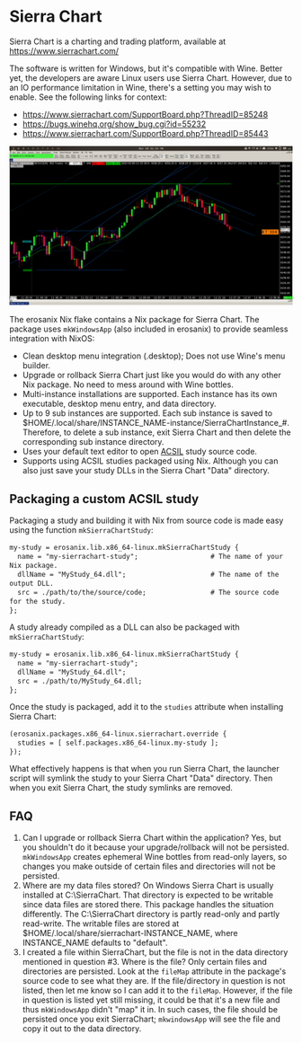 # Sierra Chart

Sierra Chart is a charting and trading platform, available at https://www.sierrachart.com/

The software is written for Windows, but it's compatible with Wine. Better yet, the developers are aware Linux users use Sierra Chart. However, due to an IO performance limitation in Wine, there's a setting you may wish to enable. See the following links for context:

 * https://www.sierrachart.com/SupportBoard.php?ThreadID=85248
 * https://bugs.winehq.org/show_bug.cgi?id=55232
 * https://www.sierrachart.com/SupportBoard.php?ThreadID=85443

![Sierra Chart running on NixOS](sierrachart.png)

The erosanix Nix flake contains a Nix package for Sierra Chart. The package uses `mkWindowsApp` (also included in erosanix) to provide seamless integration with NixOS:

 * Clean desktop menu integration (.desktop); Does not use Wine's menu builder. 
 * Upgrade or rollback Sierra Chart just like you would do with any other Nix package. No need to mess around with Wine bottles.
 * Multi-instance installations are supported. Each instance has its own executable, desktop menu entry, and data directory.
 * Up to 9 sub instances are supported. Each sub instance is saved to $HOME/.local/share/INSTANCE_NAME-instance/SierraChartInstance_#. Therefore, to delete a sub instance, exit Sierra Chart and then delete the corresponding sub instance directory.
 * Uses your default text editor to open [ACSIL](https://www.sierrachart.com/index.php?page=doc/Contents.php#AdvancedCustomStudySystemInterfaceandLanguage) study source code.
 * Supports using ACSIL studies packaged using Nix. Although you can also just save your study DLLs in the Sierra Chart "Data" directory.

## Packaging a custom ACSIL study

Packaging a study and building it with Nix from source code is made easy using the function `mkSierraChartStudy`: 

```
my-study = erosanix.lib.x86_64-linux.mkSierraChartStudy {
  name = "my-sierrachart-study";                  # The name of your Nix package.
  dllName = "MyStudy_64.dll";                     # The name of the output DLL.
  src = ./path/to/the/source/code;                # The source code for the study.
};
```

A study already compiled as a DLL can also be packaged with `mkSierraChartStudy`:

```
my-study = erosanix.lib.x86_64-linux.mkSierraChartStudy {
  name = "my-sierrachart-study";
  dllName = "MyStudy_64.dll";
  src = ./path/to/MyStudy_64.dll;
};
```

Once the study is packaged, add it to the `studies` attribute when installing Sierra Chart:

```
(erosanix.packages.x86_64-linux.sierrachart.override { 
  studies = [ self.packages.x86_64-linux.my-study ]; 
});
```

What effectively happens is that when you run Sierra Chart, the launcher script will symlink the study to your Sierra Chart "Data" directory. Then when you exit Sierra Chart, the study symlinks are removed.

## FAQ

 1. Can I upgrade or rollback Sierra Chart within the application? Yes, but you shouldn't do it because your upgrade/rollback will not be persisted. `mkWindowsApp` creates ephemeral Wine bottles from read-only layers, so changes you make outside of certain files and directories will not be persisted.
 2. Where are my data files stored? On Windows Sierra Chart is usually installed at C:\SierraChart. That directory is expected to be writable since data files are stored there. This package handles the situation differently. The C:\SierraChart directory is partly read-only and partly read-write. The writable files are stored at $HOME/.local/share/sierrachart-INSTANCE_NAME, where INSTANCE_NAME defaults to "default".
 3. I created a file within SierraChart, but the file is not in the data directory mentioned in question #3. Where is the file? Only certain files and directories are persisted. Look at the `fileMap` attribute in the package's source code to see what they are. If the file/directory in question is not listed, then let me know so I can add it to the `fileMap`. However, if the file in question is listed yet still missing, it could be that it's a new file and thus `mkWindowsApp` didn't "map" it in. In such cases, the file should be persisted once you exit SierraChart; `mkwindowsApp` will see the file and copy it out to the data directory.
